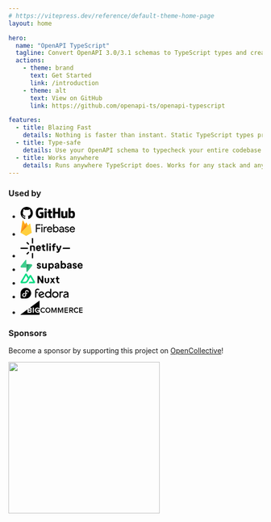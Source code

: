 ```yaml
---
# https://vitepress.dev/reference/default-theme-home-page
layout: home

hero:
  name: "OpenAPI TypeScript"
  tagline: Convert OpenAPI 3.0/3.1 schemas to TypeScript types and create type-safe fetching.
  actions:
    - theme: brand
      text: Get Started
      link: /introduction
    - theme: alt
      text: View on GitHub
      link: https://github.com/openapi-ts/openapi-typescript

features:
  - title: Blazing Fast
    details: Nothing is faster than instant. Static TypeScript types provide zero runtime cost and zero client weight.
  - title: Type-safe
    details: Use your OpenAPI schema to typecheck your entire codebase with no setup and no tests.
  - title: Works anywhere
    details: Runs anywhere TypeScript does. Works for any stack and any framework.
---
```


<div class="home-logo-salad">

### Used by

<ul class="home-logo-salad-list">
  <li><svg title="GitHub" height="24" viewBox="0 0 432 96" xmlns="http://www.w3.org/2000/svg" xmlns:xlink="http://www.w3.org/1999/xlink"><path d="m182.261 43.1101v39.8148c0 .2775-.07.763-.417.9017 0 0-8.692 6.1734-23.017 6.1734-17.314 0-37.827-5.4104-37.827-41.0633 0-35.653 17.94-43.00558 35.463-42.93622 15.159 0 21.278 3.39883 22.251 4.02312.279.3468.418.6243.418.9711l-2.921 12.3467c0 .6243-.626 1.3873-1.391 1.1792-2.503-.763-6.258-2.289-15.089-2.289-10.221 0-21.208 2.9133-21.208 25.8727s10.43 25.6646 17.94 25.6646c6.397 0 8.692-.763 8.692-.763v-15.9537h-10.222c-.765 0-1.321-.5549-1.321-1.1792v-12.7629c0-.6243.556-1.1792 1.321-1.1792h26.007c.765 0 1.321.5549 1.321 1.1792zm249.285 16.1618c0 23.7917-7.719 30.5894-21.209 30.5894-11.404 0-17.523-5.7572-17.523-5.7572s-.278 3.1907-.625 3.6069c-.209.4162-.557.5549-.974.5549h-10.291c-.696 0-1.321-.5549-1.321-1.1792l.139-77.0631c0-.62429.556-1.1792 1.182-1.1792h14.811c.626 0 1.182.55491 1.182 1.1792v26.1501s5.702-3.6763 14.046-3.6763l-.069-.1387c8.344 0 20.652 3.1214 20.652 26.9132zm-118.072-50.28877c.626 0 1.182.55491 1.182 1.17917v77.0632c0 .6242-.556 1.1791-1.182 1.1791h-14.811c-.626 0-1.182-.5549-1.182-1.1791l.139-32.9478h-23.016v32.9478c0 .6242-.556 1.1791-1.182 1.1791h-14.811c-.556 0-1.182-.5549-1.182-1.1791v-77.0632c0-.62426.556-1.17917 1.182-1.17917h14.811c.626 0 1.182.55491 1.182 1.17917v28.3698h23.016v-28.3698c0-.62426.556-1.17917 1.182-1.17917zm57.437 25.24837c.765 0 1.321.5549 1.321 1.1792l-.139 51.8148c0 .6242-.417 1.1791-1.182 1.1791h-9.318c-.487 0-.974-.2774-1.113-.6242-.208-.4162-.556-3.1214-.556-3.1214s-7.857 5.341-17.523 5.341c-11.751 0-20.304-3.815-20.304-19.075v-35.4449c0-.6243.556-1.1792 1.182-1.1792h14.88c.626 0 1.183.5549 1.183 1.1792v32.9478c0 5.2023 1.529 7.5606 6.744 7.5606 5.216 0 9.04-2.7052 9.04-2.7052v-37.7339c0-.763.417-1.3179 1.182-1.3179zm-121.034 41.4171h.035c.284.0587.538.2154.717.4425.179.2272.273.5102.263.7992v10.4045c0 .4856-.208.9711-.625 1.1098-.696.3469-5.146 1.526-8.831 1.526-8.067 0-19.888-1.7341-19.888-18.6588v-22.7513h-7.718c-.626 0-1.182-.5549-1.182-1.3179v-9.4335c0-.5549.347-1.0405.904-1.1792.487-.0694 8.066-1.9422 8.066-1.9422v-15.0519c0-.5549.348-.9017.973-.9017h15.02c.626 0 .974.3468.974.9017v14.6357h11.056c.556 0 1.112.5549 1.112 1.1792v11.7919c0 .763-.486 1.3179-1.112 1.3179h-11.056v21.7178c0 3.2601 1.877 5.7572 7.301 5.7572 1.717 0 3.344-.3399 3.991-.3469zm-43.766-41.4864c.626 0 1.183.5549 1.183 1.1792v51.1211c0 1.2485-.348 1.8728-1.739 1.8728h-13.351c-1.182 0-2.086-.4856-2.086-1.8728v-50.9131c0-.763.557-1.3872 1.182-1.3872zm208.537 26.2195c0-12.5549-5.076-14.2196-10.43-13.6647-4.172.2775-7.51 2.3584-7.51 2.3584v24.416s3.408 2.3584 8.484 2.4971c7.162.2081 9.456-2.3583 9.456-15.6068zm-215.838-49.6645c5.215 0 9.457 4.2312 9.457 9.5722s-4.242 9.5722-9.457 9.5722c-5.354 0-9.596-4.2312-9.596-9.5722s4.242-9.5722 9.596-9.5722zm51.039 64.8551v.007l.07.0693h-.007l-.035-.0069v.0069c-.062-.0069-.104-.0763-.167-.0763z"/><path clip-rule="evenodd" d="m48.854 0c-27.015 0-48.854 22-48.854 49.217 0 21.756 13.993 40.172 33.405 46.69 2.427.49 3.316-1.059 3.316-2.362 0-1.141-.08-5.052-.08-9.127-13.59 2.934-16.42-5.867-16.42-5.867-2.184-5.704-5.42-7.17-5.42-7.17-4.448-3.015.324-3.015.324-3.015 4.934.326 7.523 5.052 7.523 5.052 4.367 7.496 11.404 5.378 14.235 4.074.404-3.178 1.699-5.378 3.074-6.6-10.839-1.141-22.243-5.378-22.243-24.283 0-5.378 1.94-9.778 5.014-13.2-.485-1.222-2.184-6.275.486-13.038 0 0 4.125-1.304 13.426 5.052 3.9821-1.0773 8.0888-1.6254 12.214-1.63 4.125 0 8.33.571 12.213 1.63 9.302-6.356 13.427-5.052 13.427-5.052 2.67 6.763.97 11.816.485 13.038 3.155 3.422 5.015 7.822 5.015 13.2 0 18.905-11.404 23.06-22.324 24.283 1.78 1.548 3.316 4.481 3.316 9.126 0 6.6-.08 11.897-.08 13.526 0 1.304.89 2.853 3.316 2.364 19.412-6.52 33.405-24.935 33.405-46.691.08-27.217-21.839-49.217-48.773-49.217z" fill-rule="evenodd"/></svg></li>
  <li><svg title="Google Firebase" height="32" viewBox="0 0 469 139" xmlns="http://www.w3.org/2000/svg" xmlns:xlink="http://www.w3.org/1999/xlink"><linearGradient id="firebase-a" gradientUnits="userSpaceOnUse" x1="-330.55" x2="11524.6" y1="2229.62" y2="8483.07"><stop offset="0" stop-color="#fff" stop-opacity=".1"/><stop offset=".14" stop-color="#fff" stop-opacity=".08"/><stop offset=".61" stop-color="#fff" stop-opacity=".02"/><stop offset="1" stop-color="#fff" stop-opacity="0"/></linearGradient><path d="m140.773 100.518h-8.773v-67.7526h39.844v8.324h-31.07v22.244h28.025v8.1318h-28.025v29.0528zm47.567-58.0019c-2.091 2.085-5.375 2.4125-7.843.7823-2.467-1.6302-3.43-4.764-2.3-7.4837 1.131-2.7197 4.04-4.2678 6.948-3.6968 2.907.571 5.003 3.102 5.005 6.044.029 1.6386-.629 3.2154-1.817 4.3542zm0 58.0019h-8.773v-46.366h8.773zm19.252 0h-8.773v-46.366h8.386v7.57h.38c1.013-2.6676 2.958-4.8847 5.481-6.2467 2.41-1.5352 5.196-2.3866 8.058-2.4617 2.247-.0634 4.484.3238 6.577 1.1384l-3.337 8.1317c-1.505-.497-3.086-.7223-4.669-.6653-3.217.0162-6.279 1.3736-8.438 3.7406-2.448 2.4937-3.672 5.7588-3.672 9.795zm44.149 1.478c-7.055 0-12.79-2.3335-17.203-6.9999-4.414-4.6664-6.624-10.554-6.629-17.6607-.129-6.3986 2.167-12.612 6.435-17.4093 4.087-4.775 10.134-7.455 16.444-7.29 6.926 0 12.472 2.24 16.638 6.7198 4.165 4.4798 6.246 10.4727 6.24 17.9786l-.097 1.6116h-36.903c.254 4.667 1.827 8.3634 4.722 11.0887 2.707 2.6374 6.358 4.1 10.15 4.066 6.291 0 10.548-2.65 12.773-7.947l7.82 3.2157c-1.585 3.666-4.199 6.802-7.53 9.0336-3.5 2.3949-7.787 3.5929-12.862 3.5929zm12.587-30.3091c-.189-2.6514-1.413-5.1747-3.672-7.57s-5.618-3.568-10.077-3.5188c-3.092-.0538-6.096 1.0253-8.437 3.031-2.454 2.1338-4.17 4.978-4.909 8.1317zm41.035 30.3091c-3.319.065-6.602-.697-9.547-2.2176-2.587-1.295-4.776-3.2558-6.338-5.6774h-.38v6.417h-8.393v-67.7526h8.773v21.3866l-.38 6.4315h.38c1.562-2.4217 3.751-4.3825 6.338-5.6774 2.941-1.5382 6.224-2.3186 9.547-2.2695 6.038 0 11.251 2.3656 15.64 7.0968s6.581 10.5984 6.576 17.6015c-.004 7.0031-2.192 12.8703-6.576 17.6015s-9.597 7.0846-15.64 7.0596zm-1.43-7.9469c3.997.0315 7.815-1.64 10.486-4.5907 2.925-3.0605 4.387-7.114 4.387-12.1607s-1.462-9.1-4.387-12.1607c-2.702-2.9154-6.507-4.578-10.498-4.5865s-7.804 1.6382-10.519 4.542c-2.889 3.026-4.334 7.0943-4.334 12.205s1.46 9.1913 4.379 12.242c2.688 2.9397 6.517 4.5948 10.516 4.5464zm45.981 7.9469c-4.965 0-9.11-1.419-12.437-4.2579-3.326-2.8386-4.995-6.5916-5.005-11.2588 0-5.0466 1.971-9.004 5.914-11.8724 3.942-2.8684 8.803-4.3024 14.582-4.3024 5.149 0 9.37.9462 12.661 2.8387v-1.3232c.125-3.1165-1.172-6.123-3.53-8.1835-2.402-2.0534-5.493-3.1376-8.662-3.0383-2.425-.03-4.813.5898-6.911 1.7964-1.966 1.0808-3.473 2.8288-4.245 4.9234l-8.006-3.408c1.082-2.7845 3.212-5.367 6.4-7.7473 3.187-2.3803 7.373-3.5632 12.586-3.5484 5.958 0 10.923 1.725 14.895 5.1747s5.943 8.3387 5.913 14.6667v28.0623h-8.415v-6.4318h-.38c-3.5 5.2733-8.617 7.8998-15.349 7.8998zm1.43-7.9469c3.687-.0128 7.226-1.4406 9.876-3.9846 2.824-2.3633 4.458-5.84 4.468-9.5068-2.482-2.0206-6.206-3.031-11.171-3.031-4.26 0-7.47.9142-9.63 2.7426-2.015 1.538-3.209 3.9082-3.239 6.4315-.041 2.1958 1.092 4.25 2.98 5.3965 1.984 1.324 4.327 2.0176 6.717 1.9886v-.037zm48.521 7.9469c-5.213 0-9.518-1.262-12.914-3.7849-3.304-2.4223-5.879-5.694-7.447-9.4624l7.819-3.2157c2.483 5.8056 6.703 8.7084 12.661 8.7084 2.367.0962 4.707-.5308 6.703-1.7964 1.646-1.0145 2.64-2.808 2.622-4.7312 0-3.026-2.13-5.0762-6.4-6.1506l-9.436-2.2695c-3.105-.8154-5.998-2.2826-8.483-4.3024-2.645-2.0476-4.136-5.2334-4.007-8.5605 0-4.1 1.827-7.427 5.482-9.98 3.822-2.6045 8.375-3.9447 13.01-3.8293 3.87-.0614 7.686.906 11.052 2.8018 3.178 1.791 5.636 4.6164 6.956 7.9987l-7.618 3.09c-1.713-4.1-5.273-6.1506-10.68-6.1506-2.3-.076-4.576.482-6.576 1.6116-1.639.8427-2.667 2.5222-2.667 4.3542 0 2.6514 2.066 4.4503 6.197 5.3965l9.242 2.1808c4.384.9857 7.626 2.7106 9.727 5.1747 2.034 2.302 3.151 5.262 3.142 8.324.041 4.0824-1.868 7.943-5.146 10.4086-3.431 2.7892-7.847 4.1842-13.249 4.1842zm47.187 0c-7.055 0-12.79-2.3335-17.203-6.9999-4.414-4.6664-6.624-10.5671-6.629-17.6983-.13-6.3986 2.167-12.612 6.435-17.4093 4.102-4.763 10.155-7.4287 16.466-7.252 6.95 0 12.497 2.24 16.638 6.7198s6.221 10.4727 6.241 17.9785l-.097 1.6116h-36.933c.253 4.667 1.827 8.3634 4.722 11.0887 2.715 2.6374 6.375 4.095 10.173 4.051 6.291 0 10.548-2.65 12.773-7.947l7.819 3.2157c-1.584 3.6662-4.197 6.8022-7.529 9.0336-3.5 2.4046-7.793 3.6076-12.877 3.6076zm12.587-30.3091c-.189-2.6514-1.413-5.1747-3.672-7.57s-5.613-3.568-10.062-3.5188c-3.092-.053-6.096 1.026-8.438 3.031-2.453 2.1338-4.169 4.978-4.907 8.1317z" /><path d="m.833298 105.719 16.132202-103.22839c.1972-1.266 1.1818-2.263996 2.445-2.478596s2.522.4028 3.126 1.532696l16.6835 31.11729 6.65-12.6615c.515-.979 1.5303-1.592 2.6366-1.592s2.1215.613 2.6366 1.592l45.0227 85.7185z" fill="#ffa000"/><path d="m56.566 65.5074-17.3536-32.8602-38.378995 73.0718z" fill="#f57c00"/><path d="m96.1666 105.719-12.356-76.4606c-.1867-1.098-.9703-2-2.0315-2.34s-2.2226-.057-3.0107.7302l-77.934995 78.0694 43.123395 24.183c2.708 1.512 6.006 1.512 8.714 0l43.4958-24.183z" fill="#ffca28"/><path d="m83.8105 29.2584c-.1867-1.098-.9703-2-2.0315-2.34s-2.2226-.057-3.0107.7302l-15.4683 15.5076-12.1635-23.1562c-.515-.979-1.5303-1.592-2.6366-1.592s-2.1215.613-2.6366 1.592l-6.65 12.6615-16.6843-31.1168c-.605-1.130203-1.8653-1.746604-3.13-1.5304036-1.2647.2161996-2.246 1.2167036-2.441 2.4837036l-16.124704 103.221h-.052l.052.059.424504.209 77.488-77.5777c.7877-.7915 1.952-1.076 3.016-.737s1.849 1.2445 2.0338 2.3457l12.2518 75.775.1192-.075zm-82.835704 76.3186 15.990704-102.349c.1948-1.267 1.1784-2.267504 2.442-2.483704s2.524.400004 3.13 1.530404l16.6825 31.1173 6.65-12.6615c.515-.979 1.5303-1.592 2.6366-1.592s2.1215.613 2.6366 1.592l11.9167 22.664z" fill="#fff" fill-opacity=".2"/><path d="m52.6708 129.172c-2.708 1.512-6.006 1.512-8.714 0l-43.019203-24.116-.104299.663 43.123402 24.176c2.708 1.512 6.006 1.512 8.714 0l43.4958-24.176-.1117-.685z" fill="#a52714" opacity=".2"/><path d="m83.687 29.2742c-.186-1.0977-.967-2-2.0244-2.338s-2.2148-.057-3.0002.73l-15.4151 15.4998-12.12-23.1455c-.5133-.9786-1.525-1.5914-2.6273-1.5914s-2.114.6128-2.6273 1.5914l-6.6277 12.656-16.625-31.1039c-.603-1.129698-1.8588-1.745998-3.118-1.5296982-1.2592.2163002-2.2394 1.2159982-2.4335 2.4826982l-16.0685 103.1754 42.9727 24.165c2.6985 1.512 5.985 1.512 8.6836 0l43.3437-24.165-12.313-76.427z" fill="url(#firebase-a)"/></svg></li>
  <li><svg title="Netlify" height="40" viewBox="0 0 236 96" xmlns="http://www.w3.org/2000/svg" xmlns:xlink="http://www.w3.org/1999/xlink"><path d="m53.9419 95.0979v-24.0836l.502-.5025h5.0173l.5021.5025v24.0836l-.5021.5025h-5.0173z"/><path d="m53.9419 24.5845v-24.082273l.502-.502227h5.0173l.5021.502227v24.082273l-.5021.5022h-5.0173z"/><path d="m32.1319 77.7361h-.7094l-3.5472-3.5488v-.7096l8.2832-8.2813 3.7562.0018.504.5003v3.7564z"/><path d="m32.1284 17.8641h-.7094l-3.5472 3.549v.7094l8.2832 8.2815 3.7561-.0018.504-.5004v-3.7562z"/><path d="m.502227 44.7895h34.117973l.5022.5022v5.0169l-.5022.5025h-34.117973l-.502227-.5025v-5.0169z"/><path d="m202.564 44.7895h32.112l.503.5022v5.0169l-.503.5025h-34.117l-.503-.5025 2.006-5.0169z"/><path d="m97.4037 49.9416-.502.5025h-15.564l-.502.502c0 1.0046 1.0045 4.016 5.0205 4.016 1.5066 0 3.0113-.5021 3.5138-1.5066l.5021-.5021h6.025l.5021.5021c-.5021 3.0118-3.0114 7.5316-10.543 7.5316-8.5344 0-12.5522-6.025-12.5522-13.0528 0-7.0275 4.016-13.0524 12.0497-13.0524 8.0341 0 12.05 6.0249 12.05 13.0524v2.0091zm-7.5316-5.0204c0-.5023-.5021-4.0161-4.5184-4.0161-4.016 0-4.518 3.5138-4.518 4.0161l.502.5022h8.0323z"/><path d="m111.461 52.9534c0 1.0041.502 1.5066 1.507 1.5066h4.518l.502.5021v5.0205l-.502.5025h-4.518c-4.519 0-8.535-2.0091-8.535-7.5317v-11.0456l-.502-.5022h-3.514l-.5021-.5022v-5.0205l.5021-.5023h3.514l.502-.5022v-4.5183l.502-.5022h6.025l.502.5022v4.5183l.503.5022h5.522l.503.5023v5.0205l-.503.5022h-5.522l-.503.5022v11.0456z"/><path d="m130.036 60.485h-6.025l-.502-.5025v-34.139l.502-.5022h6.025l.502.5022v34.139z"/><path d="m143.591 31.3663h-6.025l-.502-.5022v-5.0206l.502-.5022h6.025l.502.5022v5.0206zm0 29.1187h-6.025l-.502-.5025v-24.098l.502-.5021h6.025l.502.5021v24.098z"/><path d="m167.187 25.8435v5.0206l-.503.5022h-4.518c-1.004 0-1.507.5022-1.507 1.5066v2.009l.503.5022h5.02l.502.5022v5.0205l-.502.5022h-5.02l-.503.5023v18.0731l-.502.502h-6.025l-.502-.502v-18.0731l-.502-.5023h-3.514l-.502-.5022v-5.0205l.502-.5022h3.514l.502-.5022v-2.009c0-5.5227 4.016-7.5316 8.535-7.5316h4.518l.502.5022z"/><path d="m185.762 60.9871c-2.009 5.0205-4.016 8.0323-11.045 8.0323h-2.511l-.502-.5025v-5.0205l.502-.502h2.511c2.509 0 3.011-.5025 3.514-2.0091v-.5021l-8.033-19.5798v-5.0206l.503-.5022h4.518l.502.5022 6.025 17.0706h.502l6.025-17.0706.503-.5022h4.518l.502.5022v5.0206l-8.032 20.0819z"/><path d="m62.2181 60.4851-.502-.5025.0032-14.5469c0-2.5094-.9867-4.4551-4.016-4.5183-1.5575-.0404-3.3397-.0035-5.2437.0773l-.2843.2915.0037 18.6964-.5025.5025h-6.0231l-.5022-.5025v-24.3667l.5022-.5022 13.5547-.1229c6.7907 0 9.5389 4.6658 9.5389 9.9321v15.0597l-.502.5025z"/></svg></li>
  <li><svg title="Supabase" height="24" viewBox="0 0 494 96" xmlns="http://www.w3.org/2000/svg" xmlns:xlink="http://www.w3.org/1999/xlink"><linearGradient id="supabase-a" gradientUnits="userSpaceOnUse" x1="45.8538" x2="79.9973" y1="46.7036" y2="61.0233"><stop offset="0" stop-color="#249361"/><stop offset="1" stop-color="#3ecf8e"/></linearGradient><linearGradient id="supabase-b" gradientUnits="userSpaceOnUse" x1="30.7164" x2="46.2876" y1="25.9778" y2="55.2897"><stop offset="0"/><stop offset="1" stop-opacity="0"/></linearGradient><clipPath id="supabase-c"><path d="m0 0h493.593v96h-493.593z"/></clipPath><g clip-path="url(#supabase-c)"><path d="m128.62 56.7172c.509 4.7586 4.838 12.9161 17.399 12.9161 10.949 0 16.212-6.9679 16.212-13.7658 0-6.1183-4.16-11.1317-12.392-12.8314l-5.942-1.2745c-2.291-.4248-3.819-1.6994-3.819-3.7389 0-2.3793 2.377-4.1637 5.348-4.1637 4.752 0 6.534 3.144 6.874 5.6084l9.421-2.1244c-.509-4.5037-4.498-12.0664-16.38-12.0664-8.997 0-15.617 6.2032-15.617 13.6808 0 5.8632 3.649 10.707 11.712 12.4913l5.517 1.2747c3.225.6797 4.498 2.2094 4.498 4.0788 0 2.2094-1.782 4.1638-5.517 4.1638-4.922 0-7.384-3.0592-7.638-6.3733z"/><path d="m198.305 68.3587h10.779c-.17-1.4446-.425-4.3337-.425-7.5628v-34.2448h-11.289v24.3027c0 4.8437-2.885 8.2426-7.892 8.2426-5.263 0-7.64-3.7389-7.64-8.4125v-24.1328h-11.288v26.4272c0 9.0923 5.771 16.4851 15.872 16.4851 4.412 0 9.252-1.6995 11.544-5.6084 0 1.6995.169 3.6539.339 4.5037z"/><path d="m231.994 84.504v-20.2239c2.036 2.804 6.281 5.0985 12.052 5.0985 11.797 0 19.69-9.3474 19.69-22.0086 0-12.4062-7.044-21.7535-19.266-21.7535-6.28 0-10.948 2.8041-12.815 6.0333v-5.0986h-10.948v57.9528zm20.624-37.049c0 7.4779-4.583 11.8115-10.355 11.8115-5.77 0-10.438-4.4186-10.438-11.8115 0-7.3927 4.668-11.7265 10.438-11.7265 5.772 0 10.355 4.3338 10.355 11.7265z"/><path d="m270.129 56.9721c0 6.5431 5.431 12.5763 14.344 12.5763 6.194 0 10.183-2.8892 12.305-6.2033 0 1.6146.17 3.9089.424 5.0136h10.355c-.255-1.4446-.508-4.4187-.508-6.628v-20.5639c0-8.4125-4.923-15.8902-18.163-15.8902-11.204 0-17.231 7.2227-17.909 13.7658l10.015 2.1244c.34-3.6539 3.056-6.7979 7.977-6.7979 4.754 0 7.046 2.4642 7.046 5.4383 0 1.4446-.763 2.6343-3.14 2.9741l-10.27 1.5296c-6.959 1.0197-12.476 5.1834-12.476 12.6612zm16.719 4.1638c-3.649 0-5.432-2.3793-5.432-4.8435 0-3.2291 2.291-4.8437 5.178-5.2685l9.421-1.4446v1.8694c0 7.3929-4.414 9.6872-9.167 9.6872z"/><path d="m329.376 68.3589v-5.0986c2.205 3.569 6.619 6.1183 12.391 6.1183 11.883 0 19.692-9.4323 19.692-22.0935 0-12.4064-7.046-21.8385-19.267-21.8385-6.197 0-10.78 2.7192-12.647 5.6932v-24.3027h-11.118v61.5218zm20.793-20.9889c0 7.6478-4.583 11.8965-10.355 11.8965-5.686 0-10.438-4.3336-10.438-11.8965 0-7.6478 4.752-11.8114 10.438-11.8114 5.772 0 10.355 4.1636 10.355 11.8114z"/><path d="m367.85 56.9721c0 6.5431 5.431 12.5763 14.343 12.5763 6.195 0 10.185-2.8892 12.306-6.2033 0 1.6146.171 3.9089.425 5.0136h10.354c-.253-1.4446-.508-4.4187-.508-6.628v-20.5639c0-8.4125-4.923-15.8902-18.164-15.8902-11.203 0-17.229 7.2227-17.907 13.7658l10.013 2.1244c.341-3.6539 3.057-6.7979 7.979-6.7979 4.754 0 7.045 2.4642 7.045 5.4383 0 1.4446-.764 2.6343-3.141 2.9741l-10.268 1.5296c-6.96 1.0197-12.477 5.1834-12.477 12.6612zm16.72 4.1638c-3.65 0-5.433-2.3793-5.433-4.8435 0-3.2291 2.291-4.8437 5.178-5.2685l9.421-1.4446v1.8694c0 7.3929-4.414 9.6872-9.166 9.6872z"/><path d="m412.583 56.7172c.508 4.7586 4.838 12.9161 17.398 12.9161 10.95 0 16.211-6.9679 16.211-13.7658 0-6.1183-4.158-11.1317-12.391-12.8314l-5.942-1.2745c-2.291-.4248-3.818-1.6994-3.818-3.7389 0-2.3793 2.376-4.1637 5.347-4.1637 4.754 0 6.535 3.144 6.876 5.6084l9.42-2.1244c-.51-4.5037-4.499-12.0664-16.38-12.0664-8.998 0-15.617 6.2032-15.617 13.6808 0 5.8632 3.648 10.707 11.712 12.4913l5.517 1.2747c3.226.6797 4.498 2.2094 4.498 4.0788 0 2.2094-1.782 4.1638-5.517 4.1638-4.923 0-7.383-3.0592-7.638-6.3733z"/><path d="m463.336 42.6963c.255-3.8238 3.481-8.2426 9.337-8.2426 6.449 0 9.166 4.0789 9.336 8.2426zm19.777 10.8769c-1.359 3.7387-4.245 6.373-9.507 6.373-5.602 0-10.27-3.9938-10.523-9.5171h29.874c0-.1701.17-1.8695.17-3.4841 0-13.426-7.723-21.6684-20.624-21.6684-10.694 0-20.54 8.6673-20.54 22.0084 0 14.1057 10.099 22.3483 21.558 22.3483 10.27 0 16.89-6.0332 19.013-13.2561z" /><path d="m54.1232 93.6926c-2.4293 3.0593-7.3549 1.3831-7.4135-2.5232l-.8559-57.1338h38.4168c6.9583 0 10.839 8.0369 6.5122 13.4865z" fill="url(#supabase-a)"/><path d="m54.1232 93.6926c-2.4293 3.0593-7.3549 1.3831-7.4135-2.5232l-.8559-57.1338h38.4168c6.9583 0 10.839 8.0369 6.5122 13.4865z" fill="url(#supabase-b)" fill-opacity=".2"/><path d="m38.4994 1.75946c2.4293-3.05959 7.355-1.383157 7.4136 2.52316l.375 57.13378h-37.9359c-6.95852 0-10.83941-8.0369-6.5124-13.4865z" fill="#3ecf8e"/></g></svg></li>
  <li><svg title="Nuxt" height="24" viewBox="0 0 384 120" ><path d="M180.96 96C181.997 96 182.88 95.1403 182.88 94.08V49.44C182.88 49.44 185.28 53.76 189.6 60.96L208.32 93.12C209.177 94.9152 211.077 96 212.64 96H225.6V24H212.64C211.777 24 210.72 24.7172 210.72 25.92V71.04L202.08 55.68L184.8 26.4C183.959 24.9078 182.15 24 180.48 24H168V96H180.96Z" /><path d="M348.48 44.16H354.72C356.311 44.16 357.6 42.8706 357.6 41.28V28.8H371.04V44.16H384V55.68H371.04V76.32C371.04 81.36 373.467 83.52 377.76 83.52H384V96H375.84C364.775 96 357.6 88.8341 357.6 76.8V55.68H348.48V44.16Z" /><path d="M283.68 44.16V73.92C283.68 80.6419 281.156 86.3083 277.44 90.24C273.724 94.1717 268.592 96 261.6 96C254.608 96 248.996 94.1717 245.28 90.24C241.627 86.3083 239.04 80.6419 239.04 73.92V44.16H246.72C248.358 44.16 249.969 44.4586 251.04 45.6C252.111 46.678 252.48 47.3113 252.48 48.96V73.92C252.48 77.7883 252.699 80.1778 254.4 82.08C256.101 83.9189 258.199 84.48 261.6 84.48C265.064 84.48 266.619 83.9189 268.32 82.08C270.021 80.1778 270.24 77.7883 270.24 73.92V48.96C270.24 47.3113 270.609 46.2614 271.68 45.12C272.621 44.1171 273.613 44.1407 275.04 44.16C275.237 44.1626 275.801 44.16 276 44.16H283.68Z" /><path d="M324.48 69.12L340.8 44.16H328.32C326.747 44.16 325.35 44.7244 324.48 46.08L316.8 57.6L309.6 46.56C308.73 45.2044 306.853 44.16 305.28 44.16H293.28L309.6 68.64L291.84 96H304.32C305.88 96 307.287 94.4577 308.16 93.12L316.8 80.16L325.92 93.6C326.793 94.9377 328.2 96 329.76 96H342.24L324.48 69.12Z" /><path d="M80.64 96H133.92C135.62 96 137.247 95.4029 138.72 94.56C140.193 93.7171 141.71 92.6597 142.56 91.2C143.41 89.7403 144.001 88.0848 144 86.3995C143.999 84.7142 143.411 83.0592 142.56 81.6005L106.56 19.68C105.71 18.2208 104.672 17.1625 103.2 16.32C101.728 15.4775 99.6202 14.88 97.92 14.88C96.2198 14.88 94.5922 15.4775 93.12 16.32C91.6478 17.1625 90.6096 18.2208 89.76 19.68L80.64 35.52L62.4 4.79887C61.5494 3.33976 60.5126 1.80236 59.04 0.96C57.5674 0.117642 55.9402 0 54.24 0C52.5398 0 50.9126 0.117642 49.44 0.96C47.9675 1.80236 46.4504 3.33976 45.6 4.79887L0.960003 81.6005C0.108953 83.0592 0.000743433 84.7142 3.65186e-06 86.3995C-0.000736129 88.0848 0.110234 89.7403 0.960003 91.2C1.80977 92.6592 3.32758 93.7171 4.8 94.56C6.2724 95.4029 7.89975 96 9.6 96H43.2C56.5138 96 66.204 90.0278 72.96 78.72L89.28 50.4L97.92 35.52L124.32 80.64H89.28L80.64 96ZM42.72 80.64H19.2L54.24 20.16L72 50.4L60.2357 70.908C55.7491 78.2448 50.6342 80.64 42.72 80.64Z" fill="#00DC82"/></svg></li>
  <li><svg title="Fedora" height="24" viewBox="0 0 382 96" xmlns="http://www.w3.org/2000/svg"><path d="m.00774375 47.9625c.01511245-23.175 18.79855625-41.9625 41.99225625-41.9625s42 18.8063 42 42-18.7875 41.9812-41.9812 42h-32.46942c-5.26688 0-9.53378-4.2562-9.54158-9.525h-.0078v-32.5125zm64.22975625-11.8313c0-7.4437-6.675-12.8437-13.725-12.8437-6.5438 0-12.3375 4.9313-13.1437 11.2313-.0375.7125-.0751.9375-.0751 1.5937-.0187 3.9563.0001 8.025-.1499 12.075.1687 4.8938.1875 9.7688 0 14.3625 0 5.0813-3.6376 8.5313-8.3813 8.5313-4.7438 0-8.5875-3.7875-8.5875-8.5313.0937-5.1937 4.2375-8.4937 9.0938-8.6438h.0375l4.9312-.0375v-6.9937l-4.9312.0375c-8.8313-.075-15.8588 6.8438-16.1138 15.6375 0 8.55 7.0387 15.5438 15.57 15.5438 8.0625 0 14.7562-6.3001 15.4875-14.1751l.0375-10.0312 6.1125-.0562c4.7437.0375 4.6875-7.0875-.0375-6.9938l-6.075.0563c0-1.2.0188-2.4001.0188-3.6001.0187-2.3812.0187-4.7625-.0188-7.1625.0187-3.0937 2.9625-5.85 6.225-5.85 3.2812 0 6.7312 1.6313 6.7312 5.85 0 .6-.0187.9563-.0562 1.1813-.3562 1.9687.975 3.825 2.9438 4.1062 1.9875.2813 3.7874-1.1437 3.9749-3.1124.1125-.7875.1313-1.4813.1313-2.1751z"/><path d="m135.733 12c-12.25 0-20.113 9.1308-20.186 17.673v49.5262c-.016 6.108 9.47 6.108 9.453 0v-33.0543h9.72c2.273 0 4.214-1.6156 4.214-4.2071s-2.079-4.1578-4.214-4.1578h-9.72v-7.6137c0-4.875 3.89-8.9382 11.718-8.8421 2.723.0352 3.683.681 4.677 1.2753 5.429 3.5266 10.653-4.6389 4.964-7.7608-3.487-2.0928-6.742-2.8332-10.631-2.8332zm103.592.8833c-2.949-.1549-5.118 2.7092-4.665 5.4331v21.0978c-9.351-7.6874-24.573-7.1496-33.2 1.3614-8.729 7.6307-10.388 21.4544-4.04 30.9801 4.664 7.1949 13.195 12.3293 21.987 11.9216 5.528-.0503 11.004-2.3928 15.256-5.8477-.437 2.7296 1.714 5.6212 4.689 5.4457 2.92.1277 5.188-2.6991 4.74-5.4332-.051-20.2883.051-40.5695-.051-60.8528-.152-2.2796-2.37-4.1602-4.69-4.0966h-.01zm36.528 20.6563c-14.26 0-25.821 11.2445-25.824 25.1168-.003 13.8772 11.56 25.1282 25.824 25.1282 14.265 0 25.828-11.2513 25.825-25.1282-.003-13.8726-11.564-25.1168-25.825-25.1168zm84.345.2208c-6.448 0-11.095 1.8776-14.48 4.2557-5.138 3.6078.39 11.1516 5.527 7.5402 2.339-1.641 4.076-2.5145 8.956-2.5145 6.074.1197 10.953 2.3527 10.953 6.8043-3.256 2.0203-17.412 3.6958-25.009 7.9363-7.602 4.2393-7.201 9.5895-7.201 13.0594 0 7.6137 8.192 12.7538 15.284 12.7538 7.088 0 10.099-1.4588 17.034-6.1194v1.3247c-.224 6.3965 9.691 6.3965 9.465 0v-27.3359c.031-11.3385-8.265-17.5372-20.521-17.7126zm-47.025.098c-4.103 0-4.786 3.3213-4.765 4.6605v40.3278c-.112 2.6068 2.086 4.7708 4.84 4.7708s4.952-2.1641 4.84-4.7708c0 0 .073-15.0012 0-24.6017-.072-9.6009 7.897-11.6781 10.665-11.6781 2.058 0 3.709 1.127 5.34 1.067 2.421-.0895 4.402-1.6846 4.402-4.4766-.073-4.5106-5.706-5.149-9.867-5.0651-4.16.0834-7.676 1.3337-10.716 3.115 0 0-.637-3.3484-4.74-3.3484zm-145.257.0981c-3.141-.2368-6.612.2569-10.428 1.705-9.244 3.5039-15.516 12.1142-15.544 22.7393-.026 11.1293 7.913 25.4905 24.387 25.5983 11.078.0714 16.62-3.9868 19.609-6.7476 1.984-1.7243 2.13-4.7204.312-6.6118-1.821-1.8941-4.878-1.9405-6.753-.098-2.232 2.0566-5.521 5.1117-14.843 4.0967-4-.4343-8.292-3.6218-9.73-6.057l30.541-12.7424c2.335-1.0178 3.415-3.6749 2.426-5.9835-4.09-7.8912-10.552-15.1823-19.971-15.8956zm107.952 8.9893c8.921 0 16.153 7.032 16.156 15.7088.006 8.683-7.228 15.7258-16.156 15.7258-8.927 0-16.162-7.0425-16.156-15.7258.004-8.6765 7.236-15.7088 16.156-15.7088zm-57.005.2453c8.44-.2161 15.98 7.24 15.822 15.4426.177 8.2082-7.388 15.6521-15.822 15.4426-8.022.2086-15.375-6.4533-15.783-14.2652-.854-8.0497 5.888-15.907 14.147-16.5466.544-.0522 1.091-.0738 1.638-.0738zm-53.302.2454c4.593.0044 8.927 2.3271 11.129 6.0682l-25.423 10.6478c-1.814-6.6457 5.634-14.4519 9.692-15.9069 1.521-.5452 3.07-.8106 4.602-.8095zm205.94 15.5503c-.002 3.0063.046 3.8755-.036 6.878-.021 3.6092-2.332 5.2785-4.753 6.6571-2.42 1.3812-7.342 2.5904-10.189 2.7228-3.286.1066-7.637-.6176-7.869-4.4398.002-2.3074 1.143-3.7418 3.014-5.3353 4.431-3.2601 10.427-4.3515 19.835-6.4873z"/></svg></li>
  <li><svg title="BigCommerce" height="28" viewBox="0 0 132 30" xmlns="http://www.w3.org/2000/svg"><path d="m115.619019 1590.67915c-.516898-.7011-1.395805-1.27454-2.46022-1.27454-1.971418 0-3.393158 1.50464-3.393158 3.54267 0 2.03876 1.42174 3.54303 3.393158 3.54303.921052 0 1.781949-.39275 2.232209-.78405.030257-.02633.045746-.0642.045746-.10423v-1.10539c0-.06925-.056192-.12587-.125713-.12587h-2.535503c-.100858 0-.182625-.08187-.182625-.18249v-1.6406c0-.10098.081767-.18285.182625-.18285h4.546184v-2.43475l-1.467847.80389c-.078165.04292-.181905.01695-.234856-.05482zm-21.3413454 1.15206h2.708043c.7755276 0 1.2603674-.43711 1.2603674-1.13244 0-.6636-.4848398-1.13244-1.2603674-1.13244h-2.708043c-.0929336 0-.1678569.07537-.1678569.16806v1.92876c0 .09269.0749233.16806.1678569.16806zm11.0099344 6.35282c0 .08331-.067359.1504-.150206.1504h-1.993751c-.083208 0-.150567-.06709-.150567-.1504v-10.48915c0-.08295.067359-.15039.150567-.15039h1.993751c.082847 0 .150206.06744.150206.15039zm11.461095-25.11389-19.7725319 14.47435h.5104146c2.0521044 0 3.1021103 1.30988 3.1021103 2.74959 0 1.12019-.584617 1.94752-1.3691501 2.31322-.1303953.06095-.1257126.2456.0075644.30006.9145677.37471 1.5719477 1.3546 1.5719477 2.49894 0 1.63411-1.066576 2.92813-3.1345296 2.92813h-5.681199c-.0929337 0-.1682171-.07502-.1682171-.16807v-6.84406l-14.6669454 10.73692c-.2809621.20593-.1357983.6517.2128829.6517h39.6005362c.198835 0 .360208-.16157.360208-.36065v-5.43032c-1.059732.98927-2.453016 1.60887-4.163283 1.60887-3.166588 0-5.7518-2.18374-5.7518-5.58143 0-3.41356 2.585212-5.58107 5.7518-5.58107 1.991229 0 3.325079.90307 4.163283 2.0063v-16.01143c0-.29501-.334993-.46524-.573091-.29105zm-22.4710294 23.24205h2.8049389c.8562142 0 1.3731125-.45298 1.3731125-1.22946 0-.67911-.4841194-1.22946-1.3731125-1.22946h-2.8049389c-.0929336 0-.1678569.07538-.1678569.16806v2.12279c0 .09269.0749233.16807.1678569.16807zm34.5366254-.32729-1.235873-.6416c-.079606-.04148-.180104-.01118-.228372.06456-.522662.82048-1.486938 1.42961-2.534783 1.42961-2.057147 0-3.584429-1.64997-3.584429-3.89899 0-2.28075 1.527282-3.89863 3.584429-3.89863 1.047124 0 2.011041.59399 2.534063 1.42565.048628.07754.150206.10748.230893.06384l1.226508-.66901c.093294-.05085.126073-.16734.068799-.2575-.775887-1.22261-2.060749-2.24541-4.060263-2.24541-3.070412 0-5.454988 2.24901-5.454988 5.58106 0 3.31654 2.384576 5.58143 5.454988 5.58143 1.997353 0 3.267446-1.04986 4.069629-2.27318.060875-.09269.027376-.21098-.070601-.26183zm6.441958.85265c-2.106135 0-3.44791-1.68244-3.44791-3.899 0-2.23206 1.341775-3.89863 3.44791-3.89863 2.090287 0 3.44755 1.66657 3.44755 3.89863 0 2.21656-1.357263 3.899-3.44755 3.899zm-1.47325-9.29144c-2.317218.61996-3.84666 2.70812-3.84666 5.39244 0 3.21953 2.199789 5.58143 5.31991 5.58143 2.656894 0 4.662531-1.73004 5.185553-4.24738.851892-4.09951-2.742623-7.77382-6.658803-6.72649zm19.735179-.0105h-2.365126c-.10518 0-.199555.0642-.238097.1623l-2.860411 7.40379-2.87662-7.40451c-.038542-.09738-.132917-.16158-.238098-.16158h-2.365485c-.06988 0-.126793.05699-.126793.12695v10.53641c0 .06996.056913.12694.126793.12694h1.637145c.06988 0 .126793-.05698.126793-.12694v-8.20444l3.289779 8.27404c.013688.03462.047187.05734.084289.05734h.684395c.037101 0 .0706-.02272.084288-.05734l3.27357-8.27404v8.20444c0 .06996.056552.12694.126793.12694h1.636785c.07024 0 .126793-.05698.126793-.12694v-10.53641c0-.06996-.056553-.12695-.126793-.12695zm24.176325 0h-6.994517c-.107702 0-.194872.08728-.194872.19512v10.40007c0 .10784.08717.19511.194872.19511h6.994517c.107703 0 .194873-.08727.194873-.19511v-1.27598c0-.10783-.08717-.19511-.194873-.19511h-5.103785c-.107703 0-.194873-.08728-.194873-.19511v-2.61905c0-.10783.08717-.19511.194873-.19511h4.99104c.107342 0 .194873-.08764.194873-.19511v-1.27598c0-.10784-.087531-.19511-.194873-.19511h-4.99104c-.107703 0-.194873-.08728-.194873-.19511v-2.3922c0-.10783.08717-.19511.194873-.19511h5.103785c.107703 0 .194873-.08764.194873-.19511v-1.27598c0-.10784-.08717-.19512-.194873-.19512zm7.373708 5.09578h-2.40835c-.106621 0-.193071-.08656-.193071-.19331v-3.04317c0-.10675.08645-.19331.193071-.19331h2.40835c1.065855 0 1.841743.6636 1.841743 1.69903 0 1.05129-.775888 1.73076-1.841743 1.73076zm1.483336 1.40004c1.206337-.30439 2.297046-1.33873 2.297046-3.11493 0-2.00594-1.405531-3.38074-3.538322-3.38074h-4.541141c-.106622 0-.193071.08655-.193071.19331v10.40332c0 .10675.086449.19367.193071.19367h1.504228c.106622 0 .193432-.08692.193432-.19367v-3.64149c0-.10675.08645-.19331.193071-.19331h1.587076c.06844 0 .131476.03607.166416.09485l2.262826 3.83841c.03458.05878.097977.09521.166416.09521h1.738364c.151647 0 .244941-.16626.164255-.29501-.498888-.79812-1.868759-2.98944-2.319379-3.71038-.071682-.11396-.004683-.25642.125712-.28924zm17.145104-4.82972h5.113511c.104821 0 .18983-.08511.18983-.19042v-1.28536c0-.10495-.085009-.19042-.18983-.19042h-7.004242c-.104821 0-.19019.08547-.19019.19042v10.40945c0 .10531.085369.19043.19019.19043h7.004242c.104821 0 .18983-.08512.18983-.19043v-1.28536c0-.10494-.085009-.19006-.18983-.19006h-5.113511c-.105181 0-.19019-.08547-.19019-.19042v-2.62878c0-.10531.085009-.19043.19019-.19043h5.000406c.105181 0 .19019-.08511.19019-.19042v-1.28536c0-.10495-.085009-.19042-.19019-.19042h-5.000406c-.105181 0-.19019-.08511-.19019-.19042v-2.40158c0-.10531.085009-.19042.19019-.19042zm-4.00987 6.73832-1.235874-.6416c-.079606-.04147-.180104-.01118-.228371.06456-.522662.82048-1.486939 1.42962-2.534783 1.42962-2.057148 0-3.584429-1.64998-3.584429-3.89899 0-2.28076 1.527281-3.89863 3.584429-3.89863 1.047124 0 2.01104.59399 2.534062 1.42565.048628.07754.150207.10747.230893.06383l1.226508-.669c.093294-.05086.126073-.16771.0688-.25751-.775888-1.2226-2.060749-2.24541-4.060263-2.24541-3.070413 0-5.454989 2.24902-5.454989 5.58107 0 3.31654 2.384576 5.58142 5.454989 5.58142 1.996992 0 3.267445-1.04985 4.069628-2.27318.060876-.09268.027376-.21098-.0706-.26183zm-32.210295-8.40442h-2.365125c-.105181 0-.199555.0642-.238098.1623l-2.860411 7.40379-2.87662-7.40451c-.038542-.09738-.132917-.16158-.238097-.16158h-2.365486c-.06988 0-.126793.05699-.126793.12695v10.53641c0 .06996.056913.12694.126793.12694h1.637145c.069881 0 .126793-.05698.126793-.12694v-8.20444l3.289779 8.27404c.013688.03462.047187.05734.084289.05734h.684395c.037101 0 .070601-.02272.084289-.05734l3.273569-8.27404v8.20444c0 .06996.056553.12694.126793.12694h1.636785c.07024 0 .126793-.05698.126793-.12694v-10.53641c0-.06996-.056553-.12695-.126793-.12695z" fill-rule="evenodd" transform="translate(-77 -1573)"/></svg></li>
</ul>

</div>

<div class="home-sponsor">

### Sponsors

<div class="home-sponsor-list">
  <SponsorList />
</div>

Become a sponsor by supporting this project on [OpenCollective](https://opencollective.com/openapi-ts)!

<a href="https://opencollective.com/openapi-ts/donate" class="donate" target="_blank"><img src="https://opencollective.com/openapi-ts/donate/button@2x.png?color=blue" width="300" /></a>

</div>
